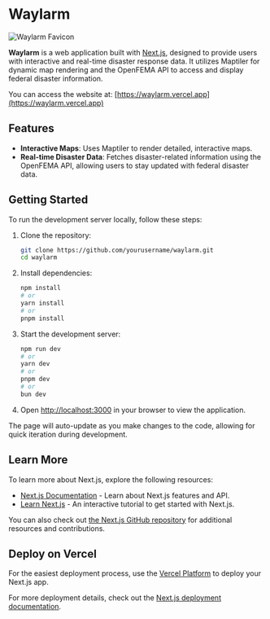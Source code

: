 # Waylarm
![Waylarm Favicon](public/favicon.ico)

**Waylarm** is a web application built with [Next.js](https://nextjs.org), designed to provide users with interactive and real-time disaster response data. It utilizes Maptiler for dynamic map rendering and the OpenFEMA API to access and display federal disaster information.

You can access the website at: [https://waylarm.vercel.app](https://waylarm.vercel.app)

## Features
- **Interactive Maps**: Uses Maptiler to render detailed, interactive maps.
- **Real-time Disaster Data**: Fetches disaster-related information using the OpenFEMA API, allowing users to stay updated with federal disaster data.

## Getting Started

To run the development server locally, follow these steps:

1. Clone the repository:
   ```bash
   git clone https://github.com/yourusername/waylarm.git
   cd waylarm
   ```

2. Install dependencies:
   ```bash
   npm install
   # or
   yarn install
   # or
   pnpm install
   ```

3. Start the development server:
   ```bash
   npm run dev
   # or
   yarn dev
   # or
   pnpm dev
   # or
   bun dev
   ```

4. Open [http://localhost:3000](http://localhost:3000) in your browser to view the application.

The page will auto-update as you make changes to the code, allowing for quick iteration during development.

## Learn More

To learn more about Next.js, explore the following resources:

- [Next.js Documentation](https://nextjs.org/docs) - Learn about Next.js features and API.
- [Learn Next.js](https://nextjs.org/learn) - An interactive tutorial to get started with Next.js.

You can also check out [the Next.js GitHub repository](https://github.com/vercel/next.js) for additional resources and contributions.

## Deploy on Vercel

For the easiest deployment process, use the [Vercel Platform](https://vercel.com/new?utm_medium=default-template&filter=next.js&utm_source=create-next-app&utm_campaign=create-next-app-readme) to deploy your Next.js app.

For more deployment details, check out the [Next.js deployment documentation](https://nextjs.org/docs/app/building-your-application/deploying).
